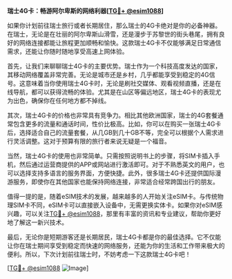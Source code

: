 **瑞士4G卡：畅游阿尔卑斯的网络利器[[TG💪+ @esim1088](https://t.me/s/esim1088)]**

如果你计划前往瑞士旅行或者长期居住，那么瑞士的4G卡绝对是你的必备神器。在瑞士，无论是在壮丽的阿尔卑斯山滑雪，还是漫步于苏黎世的街头巷尾，拥有良好的网络连接都能让旅程更加顺畅和愉快。这款瑞士4G卡不仅能够满足日常通信需求，还能让你随时随地享受高速上网体验。

首先，让我们来聊聊瑞士4G卡的主要优势。瑞士作为一个科技高度发达的国家，其移动网络覆盖非常完善。无论是城市还是乡村，几乎都能享受到稳定的4G信号。这意味着当你使用瑞士4G卡时，无论是刷社交媒体、观看视频直播，还是在线导航，都可以获得流畅的体验。尤其是在山区等偏远地区，瑞士4G卡的表现尤为出色，确保你在任何地方都不掉线。

其次，瑞士4G卡的价格也非常具有竞争力。相比其他欧洲国家，瑞士的4G套餐通常包含更多的流量和通话时间，性价比极高。比如，你可以在购买一张瑞士4G卡后，选择适合自己的流量套餐，从几GB到几十GB不等，完全可以根据个人需求进行灵活调整。这对于预算有限的旅行者来说无疑是一个福音。

当然，瑞士4G卡的使用也非常简单。只需按照说明书上的步骤，将SIM卡插入手机，然后通过运营商提供的APP或网站进行激活即可。对于不熟悉英文的用户，也可以选择支持多语言的服务界面，方便快捷。此外，很多瑞士4G卡还提供国际漫游服务，即使你在其他国家也能保持网络连接，非常适合经常跨国出行的朋友。

值得一提的是，随着eSIM技术的发展，越来越多的人开始关注eSIM卡。与传统物理SIM卡不同，eSIM卡可以直接嵌入设备中，无需更换实体卡。如果你对eSIM感兴趣，可以关注[TG💪+ @esim1088](https://t.me/s/esim1088)，那里有丰富的资讯和专业建议，帮助你更好地了解这一新兴技术。

最后，无论你是短期游客还是长期居民，瑞士4G卡都是你的最佳选择。它不仅能让你在瑞士期间享受到稳定而快速的网络服务，还能为你的生活和工作带来极大的便利。所以，下次计划前往瑞士时，不妨考虑一下这款瑞士4G卡吧！

[[TG💪+ @esim1088](https://t.me/s/esim1088) ![Image](https://i.postimg.cc/4NQfJmqS/Snipaste-2025-05-13-00-14-12.png)]